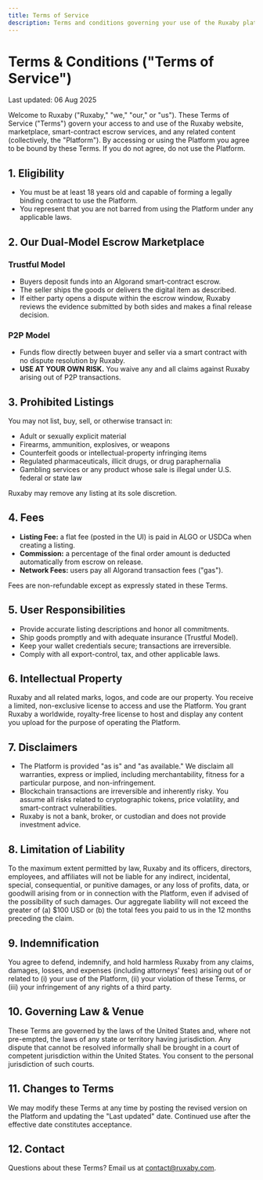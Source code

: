 ```yaml
---
title: Terms of Service
description: Terms and conditions governing your use of the Ruxaby platform
---
```


# Terms & Conditions ("Terms of Service")

Last updated: 06 Aug 2025

Welcome to Ruxaby ("Ruxaby," "we," "our," or "us"). These Terms of Service ("Terms") govern your access to and use of the Ruxaby website, marketplace, smart-contract escrow services, and any related content (collectively, the "Platform"). By accessing or using the Platform you agree to be bound by these Terms. If you do not agree, do not use the Platform.

## 1. Eligibility

- You must be at least 18 years old and capable of forming a legally binding contract to use the Platform.
- You represent that you are not barred from using the Platform under any applicable laws.

## 2. Our Dual-Model Escrow Marketplace

### Trustful Model

- Buyers deposit funds into an Algorand smart-contract escrow.
- The seller ships the goods or delivers the digital item as described.
- If either party opens a dispute within the escrow window, Ruxaby reviews the evidence submitted by both sides and makes a final release decision.

### P2P Model

- Funds flow directly between buyer and seller via a smart contract with no dispute resolution by Ruxaby.
- **USE AT YOUR OWN RISK.** You waive any and all claims against Ruxaby arising out of P2P transactions.

## 3. Prohibited Listings

You may not list, buy, sell, or otherwise transact in:

- Adult or sexually explicit material
- Firearms, ammunition, explosives, or weapons
- Counterfeit goods or intellectual-property infringing items
- Regulated pharmaceuticals, illicit drugs, or drug paraphernalia
- Gambling services or any product whose sale is illegal under U.S. federal or state law

Ruxaby may remove any listing at its sole discretion.

## 4. Fees

- **Listing Fee:** a flat fee (posted in the UI) is paid in ALGO or USDCa when creating a listing.
- **Commission:** a percentage of the final order amount is deducted automatically from escrow on release.
- **Network Fees:** users pay all Algorand transaction fees ("gas").

Fees are non-refundable except as expressly stated in these Terms.

## 5. User Responsibilities

- Provide accurate listing descriptions and honor all commitments.
- Ship goods promptly and with adequate insurance (Trustful Model).
- Keep your wallet credentials secure; transactions are irreversible.
- Comply with all export-control, tax, and other applicable laws.

## 6. Intellectual Property

Ruxaby and all related marks, logos, and code are our property. You receive a limited, non-exclusive license to access and use the Platform. You grant Ruxaby a worldwide, royalty-free license to host and display any content you upload for the purpose of operating the Platform.

## 7. Disclaimers

- The Platform is provided "as is" and "as available." We disclaim all warranties, express or implied, including merchantability, fitness for a particular purpose, and non-infringement.
- Blockchain transactions are irreversible and inherently risky. You assume all risks related to cryptographic tokens, price volatility, and smart-contract vulnerabilities.
- Ruxaby is not a bank, broker, or custodian and does not provide investment advice.

## 8. Limitation of Liability

To the maximum extent permitted by law, Ruxaby and its officers, directors, employees, and affiliates will not be liable for any indirect, incidental, special, consequential, or punitive damages, or any loss of profits, data, or goodwill arising from or in connection with the Platform, even if advised of the possibility of such damages. Our aggregate liability will not exceed the greater of (a) $100 USD or (b) the total fees you paid to us in the 12 months preceding the claim.

## 9. Indemnification

You agree to defend, indemnify, and hold harmless Ruxaby from any claims, damages, losses, and expenses (including attorneys' fees) arising out of or related to (i) your use of the Platform, (ii) your violation of these Terms, or (iii) your infringement of any rights of a third party.

## 10. Governing Law & Venue

These Terms are governed by the laws of the United States and, where not pre-empted, the laws of any state or territory having jurisdiction. Any dispute that cannot be resolved informally shall be brought in a court of competent jurisdiction within the United States. You consent to the personal jurisdiction of such courts.

## 11. Changes to Terms

We may modify these Terms at any time by posting the revised version on the Platform and updating the "Last updated" date. Continued use after the effective date constitutes acceptance.

## 12. Contact

Questions about these Terms? Email us at contact@ruxaby.com.